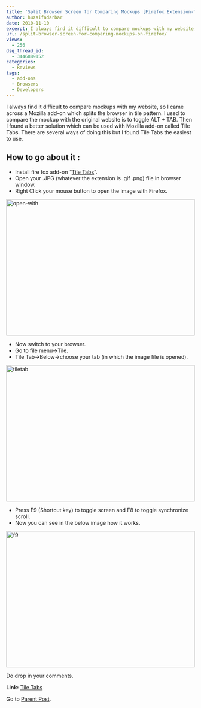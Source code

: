 ```yaml
---
title: 'Split Browser Screen for Comparing Mockups [Firefox Extension-Tile Tab]'
author: huzaifadarbar
date: 2010-11-10
excerpt: I always find it difficult to compare mockups with my website, so I came across a Mozilla Addon which splits the browser in tile pattern. I used to compare the mockup with the original website is to toggle ALT + TAB. Then I found a better solution which can be used with Mozilla Addon called Tile Tabs. There are several ways of doing this but I found Tile Tabs the easiest to use.
url: /split-browser-screen-for-comparing-mockups-on-firefox/
views:
  - 256
dsq_thread_id:
  - 3446889152
categories:
  - Reviews
tags:
  - add-ons
  - Browsers
  - Developers
---
```

I always find it difficult to compare mockups with my website, so I came across a Mozilla add-on which splits the browser in tile pattern. I used to compare the mockup with the original website is to toggle ALT + TAB. Then I found a better solution which can be used with Mozilla add-on called Tile Tabs. There are several ways of doing this but I found Tile Tabs the easiest to use.

## How to go about it :

  * Install fire fox add-on “<a href="https://addons.mozilla.org/en-US/firefox/addon/71411/" onclick="_gaq.push(['_trackEvent', 'outbound-article', 'https://addons.mozilla.org/en-US/firefox/addon/71411/', 'Tile Tabs']);" >Tile Tabs</a>”.
  * Open your .JPG (whatever the extension is .gif .png) file in browser window.
  * Right Click your mouse button to open the image with Firefox.

[<img class="wp-image-52379" style="border-width: 0px" src="http://cdn.devilsworkshop.org/files/2010/11/openwith_thumb.png" border="0" alt="open-with" width="504" height="364" />][1]

  * Now switch to your browser.
  * Go to file menu->Tile.
  * Tile Tab->Below->choose your tab (in which the image file is opened).

[<img style="border-width: 0px" src="http://cdn.devilsworkshop.org/files/2010/11/tiletab_thumb.png" border="0" alt="tiletab" width="504" height="364" />][2]

  * Press F9 (Shortcut key) to toggle screen and F8 to toggle synchronize scroll.
  * Now you can see in the below image how it works.

[<img style="border-width: 0px" src="http://cdn.devilsworkshop.org/files/2010/11/f9_thumb.png" border="0" alt="f9" width="504" height="364" />][3]

Do drop in your comments.

**Link:** <a href="https://addons.mozilla.org/en-US/firefox/addon/71411/" onclick="_gaq.push(['_trackEvent', 'outbound-article', 'https://addons.mozilla.org/en-US/firefox/addon/71411/', 'Tile Tabs']);" >Tile Tabs</a>

Go to [Parent Post][4].

 [1]: http://cdn.devilsworkshop.org/files/2010/11/openwith.png
 [2]: http://cdn.devilsworkshop.org/files/2010/11/tiletab.png
 [3]: http://cdn.devilsworkshop.org/files/2010/11/f9.png
 [4]: http://devilsworkshop.org/18-firefox-addons-web-designers/
